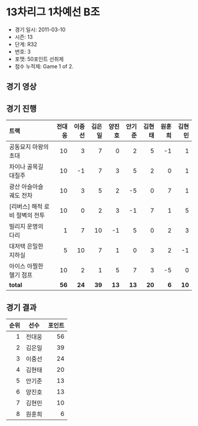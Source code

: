 # 13차리그 1차예선 B조

- 경기 일시: 2011-03-10
- 시즌: 13
- 단계: R32
- 번호: 3
- 포맷: 50포인트 선취제
- 점수 누적제: Game 1 of 2.





## 경기 영상
## 경기 진행

| 트랙 | 전대웅 | 이중선 | 김은일 | 양진호 | 안기준 | 김현태 | 원훈희 | 김현민 |
|:---|---:|---:|---:|---:|---:|---:|---:|---:|
| 공동묘지 마왕의 초대 | 10 | 3 | 7 | 0 | 2 | 5 | -1 | 1 |
| 차이나 골목길 대질주 | 10 | -1 | 7 | 3 | 5 | 2 | 0 | 1 |
| 광산 아슬아슬 궤도 전차 | 10 | 3 | 5 | 2 | -5 | 0 | 7 | 1 |
| [리버스] 해적 로비 절벽의 전투 | 10 | 0 | 2 | 3 | -1 | 7 | 1 | 5 |
| 빌리지 운명의 다리 | 1 | 7 | 10 | -1 | 5 | 0 | 2 | 3 |
| 대저택 은밀한 지하실 | 5 | 10 | 7 | 1 | 0 | 3 | 2 | -1 |
| 아이스 아찔한 헬기 점프 | 10 | 2 | 1 | 5 | 7 | 3 | -5 | 0 |
| __total__ | __56__ | __24__ | __39__ | __13__ | __13__ | __20__ | __6__ | __10__ |




## 경기 결과

| 순위 | 선수 | 포인트 |
|---:|:---:|---:|
| 1 | 전대웅 | 56 |
| 2 | 김은일 | 39 |
| 3 | 이중선 | 24 |
| 4 | 김현태 | 20 |
| 5 | 안기준 | 13 |
| 6 | 양진호 | 13 |
| 7 | 김현민 | 10 |
| 8 | 원훈희 | 6 |

